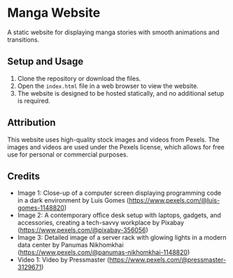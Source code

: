 # Manga Website

A static website for displaying manga stories with smooth animations and transitions.

## Setup and Usage

1. Clone the repository or download the files.
2. Open the `index.html` file in a web browser to view the website.
3. The website is designed to be hosted statically, and no additional setup is required.

## Attribution

This website uses high-quality stock images and videos from Pexels. The images and videos are used under the Pexels license, which allows for free use for personal or commercial purposes.

## Credits

* Image 1: Close-up of a computer screen displaying programming code in a dark environment by Luis Gomes (https://www.pexels.com/@luis-gomes-1148820)
* Image 2: A contemporary office desk setup with laptops, gadgets, and accessories, creating a tech-savvy workplace by Pixabay (https://www.pexels.com/@pixabay-356056)
* Image 3: Detailed image of a server rack with glowing lights in a modern data center by Panumas Nikhomkhai (https://www.pexels.com/@panumas-nikhomkhai-1148820)
* Video 1: Video by Pressmaster (https://www.pexels.com/@pressmaster-3129671)